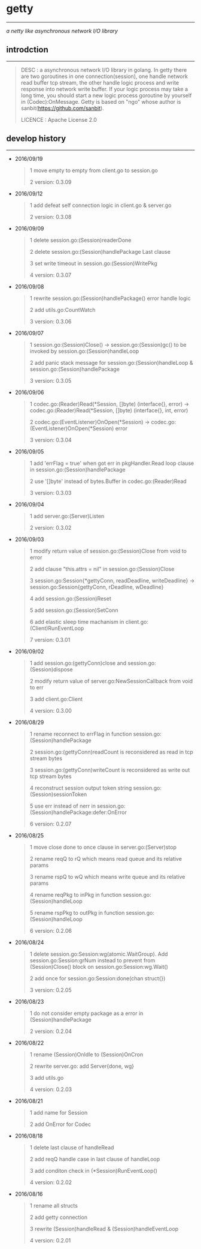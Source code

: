 # getty #
---
 *a netty like asynchronous network I/O library*

## introdction ##
---
> DESC       : a asynchronous network I/O library in golang. In getty there are two goroutines in one connection(session), one handle network read buffer tcp stream, the other handle logic process and write response into network write buffer. If your logic process may take a long time, you should start a new logic process goroutine by yourself in (Codec):OnMessage. Getty is based on "ngo" whose author is sanbit(https://github.com/sanbit).
>
> LICENCE    : Apache License 2.0

## develop history ##
---

- 2016/09/19
	> 1 move empty to empty from client.go to session.go
    >
    > 2 version: 0.3.09

- 2016/09/12
	> 1 add defeat self connection logic in client.go & server.go
    >
    > 2 version: 0.3.08

- 2016/09/09
	> 1 delete session.go:(Session)readerDone
    >
    > 2 delete session.go:(Session)handlePackage Last clause
    >
    > 3 set write timeout in session.go:(Session)WritePkg
    >
    > 4 version: 0.3.07

- 2016/09/08
	> 1 rewrite session.go:(Session)handlePackage() error handle logic
    >
    > 2 add utils.go:CountWatch
    >
    > 3 version: 0.3.06

- 2016/09/07
	> 1 session.go:(Session)Close() -> session.go:(Session)gc() to be invoked by session.go:(Session)handleLoop
    >
    > 2 add panic stack message for session.go:(Session)handleLoop & session.go:(Session)handlePackage
    >
    > 3 version: 0.3.05

- 2016/09/06
	> 1 codec.go:(Reader)Read(*Session, []byte) (interface{}, error)  -> codec.go:(Reader)Read(*Session, []byte) (interface{}, int, error)
	>
    > 2 codec.go:(EventListener)OnOpen(*Session) -> codec.go:(EventListener)OnOpen(*Session) error
	>
    > 3 version: 0.3.04

- 2016/09/05
	> 1 add 'errFlag = true' when got err in pkgHandler.Read loop clause in session.go:(Session)handlePackage
	>
    > 2 use '[]byte' instead of bytes.Buffer in codec.go:(Reader)Read
	>
    > 3 version: 0.3.03

- 2016/09/04
	> 1 add server.go:(Server)Listen
	>
    > 2 version: 0.3.02

- 2016/09/03
	> 1 modify return value of session.go:(Session)Close from void to error
	>
    > 2 add clause "this.attrs = nil" in session.go:(Session)Close
	>
    > 3 session.go:Session{*gettyConn, readDeadline, writeDeadline} -> session.go:Session{gettyConn, rDeadline, wDeadline}
	>
    > 4 add session.go:(Session)Reset
    >
    > 5 add session.go:(Session)SetConn
    >
    > 6 add elastic sleep time machanism in client.go:(Client)RunEventLoop
    >
    > 7 version: 0.3.01

- 2016/09/02
	> 1 add session.go:(gettyConn)close and session.go:(Session)dispose
	>
    > 2 modify return value of server.go:NewSessionCallback from void to err
	>
    > 3 add client.go:Client
    >
    > 4 version: 0.3.00

- 2016/08/29
	> 1 rename reconnect to errFlag in function session.go:(Session)handlePackage
	>
    > 2 session.go:(gettyConn)readCount is reconsidered as read in tcp stream bytes
	>
    > 3 session.go:(gettyConn)writeCount is reconsidered as write out tcp stream bytes
	>
    > 4 reconstruct session output token string session.go:(Session)sessionToken
	>
    > 5 use err instead of nerr in session.go:(Session)handlePackage:defer:OnError
	>
   	> 6 version: 0.2.07

- 2016/08/25
	> 1 move close done to once clause in server.go:(Server)stop
	>
	> 2 rename reqQ to rQ which means read queue and its relative params
	>
	> 3 rename rspQ to wQ which means write queue and its relative params
	>
	> 4 rename reqPkg to inPkg in function session.go:(Session)handleLoop
	>
	> 5 rename rspPkg to outPkg in function session.go:(Session)handleLoop
	>
	> 6 version: 0.2.06

- 2016/08/24
	> 1 delete session.go:Session:wg(atomic.WaitGroup). Add session.go:Session:grNum instead to prevent from  (Session)Close() block on session.go:Session:wg.Wait()
	>
	> 2 add once for session.go:Session:done(chan struct{})
	>
	> 3 version: 0.2.05

- 2016/08/23
	> 1 do not consider empty package as a error in (Session)handlePackage
	>
	> 2 version: 0.2.04

- 2016/08/22
	> 1 rename (Session)OnIdle to (Session)OnCron
	>
	> 2 rewrite server.go: add Server{done, wg}
	>
	> 3 add utils.go
	>
	> 4 version: 0.2.03

- 2016/08/21
	> 1 add name for Session
	>
	> 2 add OnError for Codec

- 2016/08/18
	> 1 delete last clause of handleRead
	>
	> 2 add reqQ handle case in last clause of handleLoop
	>
	> 3 add conditon check in (*Session)RunEventLoop()
	>
	> 4 version: 0.2.02

- 2016/08/16
	> 1 rename all structs
	>
	> 2 add getty connection
	>
	> 3 rewrite (Session)handleRead & (Session)handleEventLoop
	>
	> 4 version: 0.2.01
